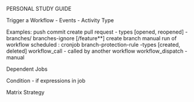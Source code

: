 PERSONAL STUDY GUIDE

Trigger a Workflow - Events - Activity Type

Examples:
  push commit
  create pull request - types [opened, reopened] - branches/ branches-ignore [/feature**]
  create branch
  manual run of workflow
  scheduled : cronjob 
  branch-protection-rule -types [created, deleted]
  workflow_call - called by another workflow
  workflow_dispatch - manual

Dependent Jobs

Condition - if expressions in job

Matrix Strategy


